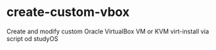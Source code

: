 # create-custom-vbox
Create and modify custom Oracle VirtualBox VM or KVM virt-install via script od studyOS

